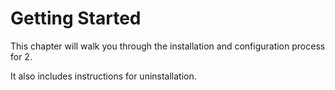 # Getting Started

This chapter will walk you through the installation and configuration process for 2.

It also includes instructions for uninstallation.
